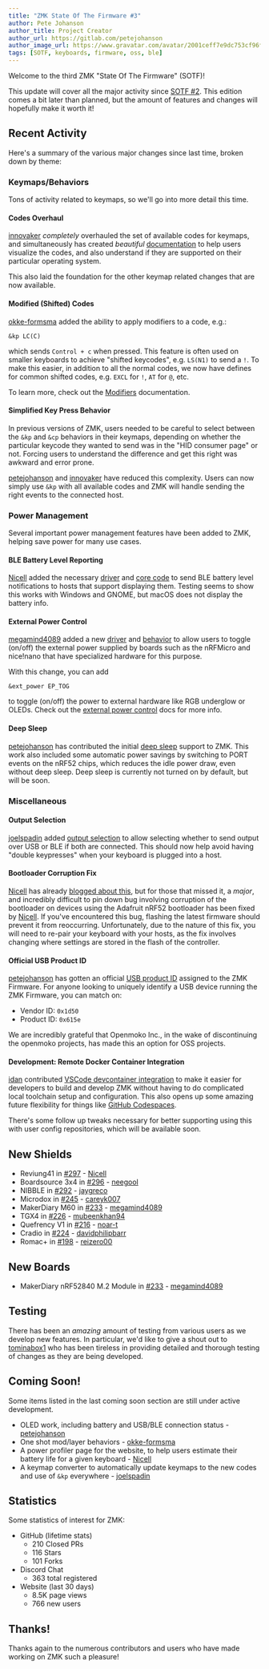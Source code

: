 ```yaml
---
title: "ZMK State Of The Firmware #3"
author: Pete Johanson
author_title: Project Creator
author_url: https://gitlab.com/petejohanson
author_image_url: https://www.gravatar.com/avatar/2001ceff7e9dc753cf96fcb2e6f41110
tags: [SOTF, keyboards, firmware, oss, ble]
---
```


Welcome to the third ZMK "State Of The Firmware" (SOTF)!

This update will cover all the major activity since [SOTF #2](/blog/2020/09/21/zmk-sotf-2). This edition comes a bit later than planned, but the amount of features and changes will hopefully make it worth it!

## Recent Activity

Here's a summary of the various major changes since last time, broken down by theme:

### Keymaps/Behaviors

Tons of activity related to keymaps, so we'll go into more detail this time.

#### Codes Overhaul

[innovaker] _completely_ overhauled the set of available codes for keymaps, and simultaneously has created
_beautiful_ [documentation](/docs/codes) to help users visualize the codes, and also understand if they are supported on their particular operating system.

This also laid the foundation for the other keymap related changes that are now available.

#### Modified (Shifted) Codes

[okke-formsma] added the ability to apply modifiers to a code, e.g.:

```
&kp LC(C)
```

which sends `Control + c` when pressed. This feature is often used on smaller keyboards to achieve "shifted keycodes", e.g. `LS(N1)` to send a `!`.
To make this easier, in addition to all the normal codes, we now have defines for common shifted codes, e.g. `EXCL` for `!`, `AT` for `@`, etc.

To learn more, check out the [Modifiers](/docs/codes/modifiers) documentation.

#### Simplified Key Press Behavior

In previous versions of ZMK, users needed to be careful to select between the `&kp` and `&cp` behaviors in their keymaps, depending on
whether the particular keycode they wanted to send was in the "HID consumer page" or not. Forcing users to understand the difference and get
this right was awkward and error prone.

[petejohanson] and [innovaker] have reduced this complexity. Users can now simply use `&kp` with all available codes and ZMK will
handle sending the right events to the connected host.

### Power Management

Several important power management features have been added to ZMK, helping save power for many use cases.

#### BLE Battery Level Reporting

[Nicell] added the necessary [driver](https://github.com/zmkfirmware/zmk/pull/293) and [core code](https://github.com/zmkfirmware/zmk/pull/306) to send BLE battery level notifications to hosts that support displaying them. Testing seems to show this works with Windows and GNOME, but macOS does not display the battery info.

#### External Power Control

[megamind4089] added a new [driver](https://github.com/zmkfirmware/zmk/pull/242) and [behavior](https://github.com/zmkfirmware/zmk/pull/258) to allow users to toggle (on/off) the external power supplied by boards such as the nRFMicro
and nice!nano that have specialized hardware for this purpose.

With this change, you can add

```
&ext_power EP_TOG
```

to toggle (on/off) the power to external hardware like RGB underglow or OLEDs. Check out the [external power control](/docs/behavior/power#external-power-control) docs for more info.

#### Deep Sleep

[petejohanson] has contributed the initial [deep sleep](https://github.com/zmkfirmware/zmk/pull/211) support to ZMK. This work also
included some automatic power savings by switching to PORT events on the nRF52 chips, which reduces the idle power draw, even without deep sleep. Deep sleep is currently not turned on by default, but will be soon.

### Miscellaneous

#### Output Selection

[joelspadin] added [output selection](/docs/behavior/outputs) to allow selecting whether to send output over USB or BLE if both are connected. This should now help avoid having "double keypresses" when your keyboard is plugged into a host.

#### Bootloader Corruption Fix

[Nicell] has already [blogged about this](/blog/2020/10/03/bootloader-fix), but for those that missed it, a _major_, and incredibly difficult to pin down bug involving corruption of the bootloader on devices using the Adafruit nRF52 bootloader has been fixed by [Nicell]. If you've encountered this bug, flashing the latest firmware should prevent it from reoccurring. Unfortunately, due to the nature of this fix, you will need to re-pair your keyboard with your hosts, as the fix involves changing where settings are stored in the flash of the controller.

#### Official USB Product ID

[petejohanson] has gotten an official [USB product ID](https://github.com/openmoko/openmoko-usb-oui/pull/15) assigned to the ZMK Firmware. For anyone looking to uniquely identify a USB device running the ZMK Firmware, you can match on:

- Vendor ID: `0x1d50`
- Product ID: `0x615e`

We are incredibly grateful that Openmoko Inc., in the wake of discontinuing the openmoko projects, has made this an option for OSS projects.

#### Development: Remote Docker Container Integration

[idan](https://github.com/idan) contributed [VSCode devcontainer integration](https://github.com/zmkfirmware/zmk/pull/209) to make it easier for developers to build and develop ZMK without having to do complicated local toolchain setup and configuration. This also opens up some amazing future flexibility for things like [GitHub Codespaces](https://twitter.com/ZMKFirmware/status/1315760616779505678?s=20).

There's some follow up tweaks necessary for better supporting using this with user config repositories, which will be available soon.

## New Shields

- Reviung41 in [#297](https://github.com/zmkfirmware/zmk/pull/297) - [Nicell]
- Boardsource 3x4 in [#296](https://github.com/zmkfirmware/zmk/pull/296) - [neegool](https://github.com/neegool)
- NIBBLE in [#292](https://github.com/zmkfirmware/zmk/pull/292) - [jaygreco](https://github.com/jaygreco)
- Microdox in [#245](https://github.com/zmkfirmware/zmk/pull/245) - [careyk007](https://github.com/careyk007)
- MakerDiary M60 in [#233](https://github.com/zmkfirmware/zmk/pull/233) - [megamind4089]
- TGX4 in [#226](https://github.com/zmkfirmware/zmk/pull/226) - [mubeenkhan94](https://github.com/mubeenkhan94)
- Quefrency V1 in [#216](https://github.com/zmkfirmware/zmk/pull/216) - [noar-t](https://github.com/noar-t)
- Cradio in [#224](https://github.com/zmkfirmware/zmk/pull/224) - [davidphilipbarr](https://github.com/davidphilipbarr)
- Romac+ in [#198](https://github.com/zmkfirmware/zmk/pull/198) - [reizero00](https://github.com/reizero00)

## New Boards

- MakerDiary nRF52840 M.2 Module in [#233](https://github.com/zmkfirmware/zmk/pull/233) - [megamind4089]

## Testing

There has been an _amazing_ amount of testing from various users as we develop new features. In particular, we'd like to give a shout out to [tominabox1](https://github.com/tominabox1) who has been tireless in providing detailed and thorough testing of
changes as they are being developed.

## Coming Soon!

Some items listed in the last coming soon section are still under active development.

- OLED work, including battery and USB/BLE connection status - [petejohanson]
- One shot mod/layer behaviors - [okke-formsma]
- A power profiler page for the website, to help users estimate their battery life for a given keyboard - [Nicell]
- A keymap converter to automatically update keymaps to the new codes and use of `&kp` everywhere - [joelspadin]

## Statistics

Some statistics of interest for ZMK:

- GitHub (lifetime stats)
  - 210 Closed PRs
  - 116 Stars
  - 101 Forks
- Discord Chat
  - 363 total registered
- Website (last 30 days)
  - 8.5K page views
  - 766 new users

## Thanks!

Thanks again to the numerous contributors and users who have made working on ZMK such a pleasure!

[okke-formsma]: https://github.com/okke-formsma
[nicell]: https://github.com/Nicell
[petejohanson]: https://github.com/petejohanson
[brainwart]: https://github.com/BrainWart
[innovaker]: https://github.com/innovaker
[megamind4089]: https://github.com/megamind4089
[joelspadin]: https://github.com/joelspadin
